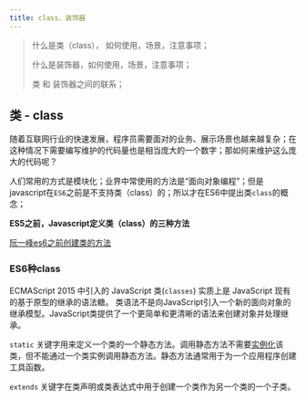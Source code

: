 ```yaml
---
title: class、装饰器
---
```




> 什么是类（class）， 如何使用，场景，注意事项；
>
> 什么是装饰器，如何使用，场景，注意事项；
>
> 类 和 装饰器之间的联系；

## 类 - class

随着互联网行业的快速发展，程序员需要面对的业务、展示场景也越来越复杂；在这种情况下需要编写维护的代码量也是相当庞大的一个数字；那如何来维护这么庞大的代码呢？

人们常用的方式是模块化；业界中常使用的方法是“面向对象编程”；但是javascript在`ES6`之前是不支持类（class）的；所以才在ES6中提出类`class`的概念；

**ES5之前，Javascript定义类（class）的三种方法**

[阮一峰es6之前创建类的方法](http://www.ruanyifeng.com/blog/2012/07/three_ways_to_define_a_javascript_class.html)

### ES6种class

ECMAScript 2015 中引入的 JavaScript 类(`classes`) 实质上是 JavaScript 现有的基于原型的继承的语法糖。 类语法不是向JavaScript引入一个新的面向对象的继承模型。JavaScript类提供了一个更简单和更清晰的语法来创建对象并处理继承。

`static` 关键字用来定义一个类的一个静态方法。调用静态方法不需要[实例化](https://developer.mozilla.org/zh-CN/docs/Web/JavaScript/Introduction_to_Object-Oriented_JavaScript#The_object_(class_instance))该类，但不能通过一个类实例调用静态方法。静态方法通常用于为一个应用程序创建工具函数。

`extends` 关键字在类声明或类表达式中用于创建一个类作为另一个类的一个子类。